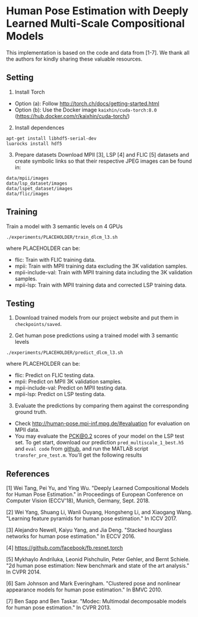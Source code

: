 # Human Pose Estimation with Deeply Learned Multi-Scale Compositional Models

This implementation is based on the code and data from [1-7]. We thank all the authors for kindly sharing these valuable resources.

## Setting
1. Install Torch
- Option (a): Follow http://torch.ch/docs/getting-started.html
- Option (b): Use the Docker image `kaixhin/cuda-torch:8.0` (https://hub.docker.com/r/kaixhin/cuda-torch/)

2. Install dependences
  ```
  apt-get install libhdf5-serial-dev
  luarocks install hdf5
  ```

3. Prepare datasets
Download MPII [3], LSP [4] and FLIC [5] datasets and create symbolic links so that their respective JPEG images can be found in:
  ```
  data/mpii/images
  data/lsp_dataset/images
  data/lspet_dataset/images
  data/flic/images
  ```
  
## Training
Train a model with 3 semantic levels on 4 GPUs
  ```
  ./experiments/PLACEHOLDER/train_dlcm_l3.sh
  ```
where PLACEHOLDER can be:
- flic: Train with FLIC training data.
- mpii: Train with MPII training data excluding the 3K validation samples.
- mpii-include-val: Train with MPII training data including the 3K validation samples.
- mpii-lsp: Train with MPII training data and corrected LSP training data.

## Testing
1. Download trained models from our project website and put them in `checkpoints/saved`.

2. Get human pose predictions using a trained model with 3 semantic levels
  ```
  ./experiments/PLACEHOLDER/predict_dlcm_l3.sh
  ```
where PLACEHOLDER can be:
- flic: Predict on FLIC testing data.
- mpii: Predict on MPII 3K validation samples.
- mpii-include-val: Predict on MPII testing data.
- mpii-lsp: Predict on LSP testing data.

3. Evaluate the predictions by comparing them against the corresponding ground truth.
- Check http://human-pose.mpi-inf.mpg.de/#evaluation for evaluation on MPII data.
- You may evaluate the PCK@0.2 scores of your model on the LSP test set. To get start, download our prediction `pred_multiscale_1_best.h5` and `eval code` from [github](https://github.com/idotc/evalLSP-test), and run the MATLAB script `transfer_pre_test.m`. You'll get the following results


## References
[1] Wei Tang, Pei Yu, and Ying Wu. "Deeply Learned Compositional Models for Human Pose Estimation." in Proceedings of European Conference on Computer Vision (ECCV'18), Munich, Germany, Sept. 2018.

[2] Wei Yang, Shuang Li, Wanli Ouyang, Hongsheng Li, and Xiaogang Wang. "Learning feature pyramids for human pose estimation." In ICCV 2017.

[3] Alejandro Newell, Kaiyu Yang, and Jia Deng. "Stacked hourglass networks for human pose estimation." In ECCV 2016.

[4] https://github.com/facebook/fb.resnet.torch

[5] Mykhaylo Andriluka, Leonid Pishchulin, Peter Gehler, and Bernt Schiele. "2d human pose estimation: New benchmark and state of the art analysis." In CVPR 2014.

[6] Sam Johnson and Mark Everingham. "Clustered pose and nonlinear appearance models for human pose estimation." In BMVC 2010.

[7] Ben Sapp and Ben Taskar. "Modec: Multimodal decomposable models for human pose estimation." In CVPR 2013.
